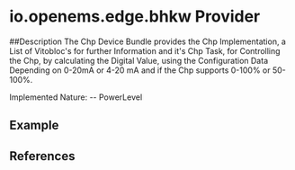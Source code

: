 # io.openems.edge.bhkw Provider


##Description 
   The Chp Device Bundle provides the Chp Implementation, a List of Vitobloc's for further Information
   and it's Chp Task, for Controlling the Chp, by calculating the Digital Value, using the Configuration Data
   Depending on 0-20mA or 4-20 mA and if the Chp supports 0-100% or 50-100%.
   
   Implemented Nature:
   -- PowerLevel

## Example

## References

